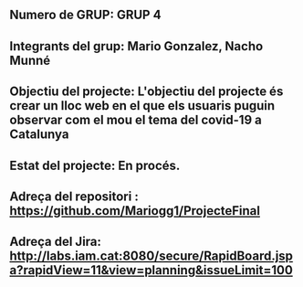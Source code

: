 Numero de GRUP: GRUP 4
-------------------------
Integrants del grup: Mario Gonzalez, Nacho Munné
-------------------------
Objectiu del projecte: L'objectiu del projecte és crear un lloc web en el que els usuaris puguin observar com el mou el tema del covid-19 a Catalunya
-------------------------
Estat del projecte: En procés.
-------------------------
Adreça del repositori : https://github.com/Mariogg1/ProjecteFinal
-------------------------
Adreça del Jira: http://labs.iam.cat:8080/secure/RapidBoard.jspa?rapidView=11&view=planning&issueLimit=100
-------------------------